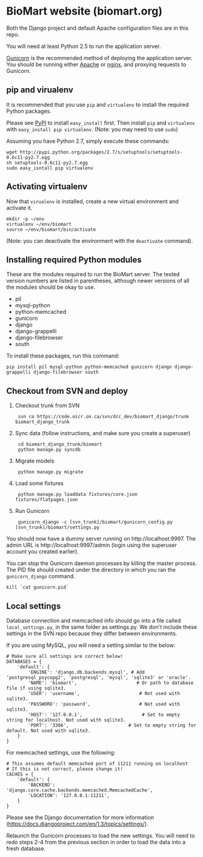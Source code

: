 BioMart website (biomart.org)
=============================

Both the Django project and default Apache configuration files
are in this repo.

You will need at least Python 2.5 to run the application server.

[Gunicorn](http://gunicorn.org/) is the recommended method of deploying the application 
server. You should be running either [Apache](http://apache.org/) or 
[nginx](http://nginx.org), and proxying requests to Gunicorn.


pip and virualenv
-----------------

It is recommended that you use `pip` and `virtualenv` to install the required Python packages.

Please see [PyPI](http://pypi.python.org/) to install `easy_install` first. Then install 
`pip` and `virtualenv` with `easy_install pip virtualenv`. (Note: you may need to use `sudo`)

Assuming you have Python 2.7, simply execute these commands:

    wget http://pypi.python.org/packages/2.7/s/setuptools/setuptools-0.6c11-py2.7.egg
    sh setuptools-0.6c11-py2.7.egg
    sudo easy_isntall pip virtualenv


Activating virtualenv
---------------------

Now that `virualenv` is installed, create a new virtual environment and activate it.

    mkdir -p ~/env
    virtualenv ~/env/biomart
    source ~/env/biomart/bin/activate

(Note: you can deactivate the environment with the `deactivate` command).


Installing required Python modules
----------------------------------

These are the modules required to run the BioMart server. The tested version numbers are 
listed in parentheses, although newer versions of all the modules should be okay to use.

* pil
* mysql-python
* python-memcached
* gunicorn 
* django 
* django-grappelli
* django-filebrowser
* south

To install these packages, run this command:

    pip install pil mysql-python python-memcached gunicorn django django-grappelli django-filebrowser south


Checkout from SVN and deploy
----------------------------

1. Checkout trunk from SVN

        svn co https://code.oicr.on.ca/svn/dcc_dev/biomart_django/trunk biomart_django_trunk

2. Sync data (follow instructions, and make sure you create a superuser)

        cd biomart_django_trunk/biomart
        python manage.py syncdb

3. Migrate models

        python manage.py migrate 

4. Load some fixtures

        python manage.py loaddata fixtures/core.json fixtures/flatpages.json

5. Run Gunicorn

        gunicorn_django -c [svn_trunk]/biomart/gunicorn_config.py [svn_trunk]/biomart/settings.py

You should now have a dummy server running on http://localhost:9997. The admin URL is 
http://localhost:9997/admin (login using the superuser account you created earlier).

You can stop the Gunicorn daemon processes by killing the master process. The PID file should 
created under the directory in which you ran the `gunicorn_django` command.

    kill `cat gunicorn.pid`


Local settings
--------------

Database connection and memcached info should go into a file called `local_settings.py`, in the
same folder as settings.py. We don't include these settings in the SVN repo because they differ
between environments.

If you are using MySQL, you will need a setting similar to the below:

    # Make sure all settings are correct below!
    DATABASES = {
        'default': {
            'ENGINE': 'django.db.backends.mysql', # Add 'postgresql_psycopg2', 'postgresql', 'mysql', 'sqlite3' or 'oracle'.
            'NAME': 'biomart',                      # Or path to database file if using sqlite3.
            'USER': 'username',                      # Not used with sqlite3.
            'PASSWORD': 'password',                  # Not used with sqlite3.
            'HOST': '127.0.0.1',                      # Set to empty string for localhost. Not used with sqlite3.
            'PORT': '3306',                      # Set to empty string for default. Not used with sqlite3.
        }
    }

For memcached settings, use the following:

    # This assumes default memcached port of 11211 running on localhost
    # If this is not correct, please change it!
    CACHES = {
        'default': {
            'BACKEND': 'django.core.cache.backends.memcached.MemcachedCache',
            'LOCATION': '127.0.0.1:11211',
        }
    }

Please see the Django documentation for more information (https://docs.djangoproject.com/en/1.3/topics/settings/).

Relaunch the Gunicorn processes to load the new settings. You will need to redo steps 2-4 from the previous 
section in order to load the data into a fresh database.

